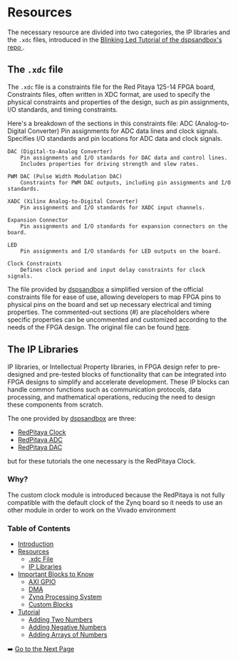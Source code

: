 # Resources 
The necessary resource are divided into two categories, the IP libraries and the `.xdc` files, introduced in the [Blinking Led Tutorial of the dspsandbox's repo ](https://github.com/dspsandbox/FPGA-Notes-for-Scientists/wiki/LED-blink).


## The `.xdc` file

The `.xdc` file is a constraints file for the Red Pitaya 125-14 FPGA board, Constraints files, often written in XDC format, are used to specify the physical constraints and properties of the design, such as pin assignments, I/O standards, and timing constraints.

Here's a breakdown of the sections in this constraints file:
    ADC (Analog-to-Digital Converter)
        Pin assignments for ADC data lines and clock signals.
        Specifies I/O standards and pin locations for ADC data and clock signals.

    DAC (Digital-to-Analog Converter)
        Pin assignments and I/O standards for DAC data and control lines.
        Includes properties for driving strength and slew rates.

    PWM DAC (Pulse Width Modulation DAC)
        Constraints for PWM DAC outputs, including pin assignments and I/O standards.

    XADC (Xilinx Analog-to-Digital Converter)
        Pin assignments and I/O standards for XADC input channels.

    Expansion Connector
        Pin assignments and I/O standards for expansion connectors on the board.

    LED
        Pin assignments and I/O standards for LED outputs on the board.

    Clock Constraints
        Defines clock period and input delay constraints for clock signals.

The file provided by [dspsandbox](https://github.com/dspsandbox/FPGA-Notes-for-Scientists/blob/main/sdc/redpitaya-125-14.xdc) a simplified version of the official constraints file for ease of use, allowing developers to map FPGA pins to physical pins on the board and set up necessary electrical and timing properties. The commented-out sections (#) are placeholders where specific properties can be uncommented and customized according to the needs of the FPGA design.
The original file can be found [here](https://github.com/pavel-demin/red-pitaya-notes/blob/master/cfg/ports.xdc).

## The IP Libraries
IP libraries, or Intellectual Property libraries, in FPGA design refer to pre-designed and pre-tested blocks of functionality that can be integrated into FPGA designs to simplify and accelerate development. These IP blocks can handle common functions such as communication protocols, data processing, and mathematical operations, reducing the need to design these components from scratch.

The one provided by [dspsandbox](https://github.com/dspsandbox/FPGA-Notes-for-Scientists/blob/main/sdc/redpitaya-125-14.xdc) are three:

- [RedPitaya Clock](https://github.com/dspsandbox/FPGA-Notes-for-Scientists/tree/main/ip/Redpitaya-125-14-clk)
- [RedPitaya ADC](https://github.com/dspsandbox/FPGA-Notes-for-Scientists/tree/main/ip/Redpitaya-125-14-adc)
- [RedPitaya DAC](https://github.com/dspsandbox/FPGA-Notes-for-Scientists/tree/main/ip/Redpitaya-125-14-dac)

but for these tutorials the one necessary is the RedPitaya Clock.

### Why?

The custom clock module is introduced because the RedPitaya is not fully compatible with the default clock of the Zynq board so it needs to use an other module in order to work on the Vivado environment


### Table of Contents

- [Introduction](introduction.md)
- [Resources](resources.md)
  - [.xdc File](resources.md#the-xdc-file)
  - [IP Libraries](resources.md#the-ip-libraries)
- [Important Blocks to Know](important-blocks-to-know.md)
  - [AXI GPIO](/wiki/important-blocks-to-know.md#axi-gpio)
  - [DMA](/wiki/important-blocks-to-know.md#dma)
  - [Zynq Processing System](/wiki/important-blocks-to-know.md#zynq-processing-system) 
  - [Custom Blocks](important-blocks-to-know.md#custom-blocks)
- [Tutorial](/tutorials/Introduction-to-tutorials.md)
  - [Adding Two Numbers](/tutorials/adding-two-numbers.md)
  - [Adding Negative Numbers](/tutorials/adding-negative-numbers.md)
  - [Adding Arrays of Numbers](/tutorials/adding-arrays-of-numbers.md)


➡️ [Go to the Next Page](../tutorials/IntroductionToTutorials.md)

